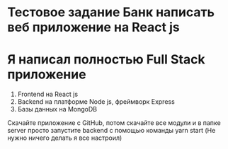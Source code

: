 # Тестовое задание Банк написать веб приложение на React js
# Я написал полностью Full Stack приложение

1. Frontend на React js
2. Backend на платформе Node js, фреймворк Express
3. Базы данных на MongoDB

Скачайте приложение с GitHub, потом скачайте все модули и в папке server просто запустите backend c помощью команды yarn start (Не нужно ничего делать я все настроил)
